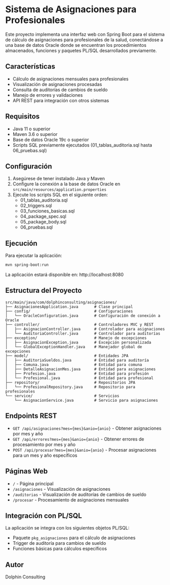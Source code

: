 # Sistema de Asignaciones para Profesionales

Este proyecto implementa una interfaz web con Spring Boot para el sistema de cálculo de asignaciones para profesionales de la salud, conectándose a una base de datos Oracle donde se encuentran los procedimientos almacenados, funciones y paquetes PL/SQL desarrollados previamente.

## Características

- Cálculo de asignaciones mensuales para profesionales
- Visualización de asignaciones procesadas
- Consulta de auditorías de cambios de sueldo
- Manejo de errores y validaciones
- API REST para integración con otros sistemas

## Requisitos

- Java 11 o superior
- Maven 3.6 o superior
- Base de datos Oracle 19c o superior
- Scripts SQL previamente ejecutados (01_tablas_auditoria.sql hasta 06_pruebas.sql)

## Configuración

1. Asegúrese de tener instalado Java y Maven
2. Configure la conexión a la base de datos Oracle en `src/main/resources/application.properties`
3. Ejecute los scripts SQL en el siguiente orden:
   - 01_tablas_auditoria.sql
   - 02_triggers.sql
   - 03_funciones_basicas.sql
   - 04_package_spec.sql
   - 05_package_body.sql
   - 06_pruebas.sql

## Ejecución

Para ejecutar la aplicación:

```bash
mvn spring-boot:run
```

La aplicación estará disponible en: http://localhost:8080

## Estructura del Proyecto

```
src/main/java/com/dolphinconsulting/asignaciones/
├── AsignacionesApplication.java       # Clase principal
├── config/                            # Configuraciones
│   └── OracleConfiguration.java       # Configuración de conexión a Oracle
├── controller/                        # Controladores MVC y REST
│   ├── AsignacionController.java      # Controlador para asignaciones
│   └── AuditoriaController.java       # Controlador para auditorías
├── exception/                         # Manejo de excepciones
│   ├── AsignacionException.java       # Excepción personalizada
│   └── GlobalExceptionHandler.java    # Manejador global de excepciones
├── model/                             # Entidades JPA
│   ├── AuditoriaSueldos.java          # Entidad para auditoría
│   ├── Comuna.java                    # Entidad para comuna
│   ├── DetalleAsignacionMes.java      # Entidad para asignaciones
│   ├── Profesion.java                 # Entidad para profesión
│   └── Profesional.java               # Entidad para profesional
├── repository/                        # Repositorios JPA
│   └── ProfesionalRepository.java     # Repositorio para profesionales
└── service/                           # Servicios
    └── AsignacionService.java         # Servicio para asignaciones
```

## Endpoints REST

- `GET /api/asignaciones?mes={mes}&anio={anio}` - Obtener asignaciones por mes y año
- `GET /api/errores?mes={mes}&anio={anio}` - Obtener errores de procesamiento por mes y año
- `POST /api/procesar?mes={mes}&anio={anio}` - Procesar asignaciones para un mes y año específicos

## Páginas Web

- `/` - Página principal
- `/asignaciones` - Visualización de asignaciones
- `/auditorias` - Visualización de auditorías de cambios de sueldo
- `/procesar` - Procesamiento de asignaciones mensuales

## Integración con PL/SQL

La aplicación se integra con los siguientes objetos PL/SQL:

- Paquete `pkg_asignaciones` para el cálculo de asignaciones
- Trigger de auditoría para cambios de sueldo
- Funciones básicas para cálculos específicos

## Autor

Dolphin Consulting